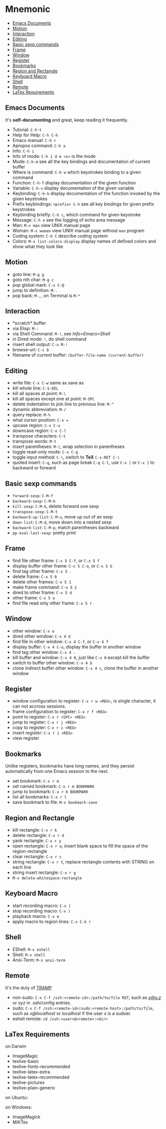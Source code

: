 # Mnemonic

* [Emacs Documents](#emacs-documents)
* [Motion](#motion)
* [Interaction](#interaction)
* [Editing](#editing)
* [Basic sexp commands](#basic-sexp-commands)
* [Frame](#frame)
* [Window](#window)
* [Register](#register)
* [Bookmarks](#bookmarks)
* [Region and Rectangle](#region-and-rectangle)
* [Keyboard Macro](#keyboard-macro)
* [Shell](#shell)
* [Remote](#remote)
* [LaTex Requirements](#latex-requirements)

## Emacs Documents
It's **self-documenting** and great, keep reading it frequently.

* Tutorial: ```C-h-t```
* Help for Help: ```C-h C-h```
* Emacs manual: ```C-h r```
* Apropos command: ```C-h a```
* Info: ```C-h i```
* Info of mode: ```C-h i d m <x>``` *<x>* is the mode
* Mode: ```C-h-m``` see all the key bindings and documentation of current buffer
* Where is command: ```C-h w``` which keystrokes binding to a given command
* Function: ```C-h-f``` display documentation of the given function
* Variable: ```C-h-v``` display documentation of the given variable
* Keybinding: ```C-h-k``` display documentation of the function invoked by the given keystrokes
* Prefix keybindings: ```<prefix> C-h``` see all key bindings for given prefix keystrokes
* Keybinding briefly: ```C-h c```, which command for given keystroke
* Message: ```C-h e``` see the logging of echo area message
* Man: ```M-x man``` view UNIX manual page
* Woman: ```M-x woman``` view UNIX manual page without ```man``` program
* Coding system: ```C-h C``` describe coding system
* Colors: ```M-x list-colors-display``` display names of defined colors and show what
they look like


## Motion
* goto line: ```M-g g```
* goto nth char: ```M-g c```
* pop global mark: ```C-x C-@```
* jump to definition: ```M-.```
* pop back: ```M-,```, on Terminal is ```M-*```


## Interaction
* \*scratch\* buffer
* via Elisp: ```M-:```
* via Shell Command: ```M-!```, see *Info>Emacs>Shell*
* in Dired mode: ```!```, do shell command
* insert shell output: ```C-u M-!```
* browse-url: ```C-c b```
* filename of current buffer: ```(buffer-file-name (current-buffer)```


## Editing
* write file: ```C-x C-w``` same as save as
* kill whole line: ```C-S-DEL```
* kill all spaces at point: ```M-\```
* kill all spaces except one at point: ```M-SPC```
* delete indentation to join line to previous line: ```M-^```
* dynamic abbreviation: ```M-/```
* query replace: ```M-%```
* what cursor position: ```C-x =```
* upcase region: ```C-x C-u```
* downcase region: ```C-x C-l```
* transpose characters: ```C-t```
* transpose words: ```M-t```
* insert parentheses: ```M-(```, wrap selection in parentheses
* toggle read-only mode: ```C-x C-q```
* toggle input method: ```C-\```, switch to __TeX__ ```C-x-RET C-\```
* quoted insert: ```C-q```, such as page break ```C-q C-l```, use ```C-x [``` or ```C-x ]``` to backward or forward


## Basic sexp commands
* ```forward-sexp```: ```C-M-f```
* ```backward-sexp```: ```C-M-b```
* ```kill-sexp```: ```C-M-k```, delete forward one sexp
* ```transpose-sexp```: ```C-M-t```
* ```backward-up-list```: ```C-M-u```, move up out of an sexp
* ```down-list```: ```C-M-d```, move down into a nested sexp
* ```backward-list```: ```C-M-p```, match parentheses backward
* ```pp-eval-last-sexp```: pretty print


## Frame
* find file other frame: ```C-x 5 C-f```, or ```C-x 5 f```
* display buffer other frame: ```C-x 5 C-o```, or ```C-x 5 b```
* find tag other frame: ```C-x 5 .```
* delete frame: ```C-x 5 0```
* delete other frames: ```C-x 5 1```
* make frame command: ```C-x 5 2```
* dired to other frame: ```C-x 5 d```
* other frame: ```C-x 5 o```
* find file read only other frame: ```C-x 5 r```


## Window
* other window: ```C-x o```
* dired other window: ```C-x 4 d```
* find file in other window: ```C-x 4 C-f```, or ```C-x 4 f```
* display buffer: ```C-x 4 C-o```, display the buffer in another window
* find tag other window: ```C-x 4 .```
* kill buffer and window: ```C-x 4 0```, just like ```C-x 0``` except kill the buffer
* switch to buffer other window: ```C-x 4 b```
* clone indirect buffer other window: ```C-x 4 c```, clone the buffer in another window


## Register
* window configuration to register: ```C-x r w <REG>```, <REG> is single character, 
it can not accross sessions.
* frame configuration to register: ```C-x r f <REG>```
* point to register: ```C-x r <SPC> <REG>```
* jump to register: ```C-x r j <REG>```
* copy to register: ```C-x r s <REG>```
* insert register: ```C-x r i <REG>```
* view register


## Bookmarks
Unlike registers, bookmarks have long names, and they persist automatically from one Emacs session to the next.

* set bookmark: ```C-x r m```
* set named bookmark: ```C-x r m BOOKMARK```
* jump to bookmark: ```C-x r b BOOKMARK```
* list all bookmarks: ```C-x r l```
* save bookmark to file: ```M-x bookmark-save```


## Region and Rectangle
* kill rectangle: ```C-x r k```
* delete rectangle: ```C-x r d```
* yank rectangle: ```C-x r y```
* open rectangle: ```C-x r o```, insert blank space to fill the space of the region-rectangle
* clear rectangle: ```C-x r c```
* string rectangle: ```C-x r t```, replace rectangle contents with STRING on each line
* string insert rectangle: ```C-x r g```
* ```M-x delete-whitespace-rectangle```


## Keyboard Macro
* start recording macro: ```C-x (```
* stop recording macro: ```C-x )```
* playback macro: ```C-x e```
* apply macro to region lines: ```C-x C-k r```


## Shell
* EShell: ```M-x eshell```
* Shell: ```M-x shell```
* Ansi-Term: ```M-x ansi-term```


## Remote
It's the duty of [TRAMP](https://www.gnu.org/software/tramp/)
* non-sudo: ```C-x C-f /ssh:<remote-id>:/path/to/file RET```, *<remote-id>* such as *x@y.z* or *xyz* in .ssh/config entries.
* sudo: ```C-x C-f /ssh:<remote-id>|sudo:<remote-host>:/path/to/file```, *<remote-host>*
such as *x@localhost* or *localhost* if the user *x* is a sudoer.
* eshell remote: ```cd /ssh:<user>@<remote>:<dir>```


## LaTex Requirements

on Darwin
* ImageMagic
* texlive-basic
* texlive-fonts-recommended
* texlive-latex-extra
* texlive-latex-recommended
* texlive-pictures
* texlive-plain-generic

on Ubuntu:

on Windows:
* ImageMagick
* MiKTex
